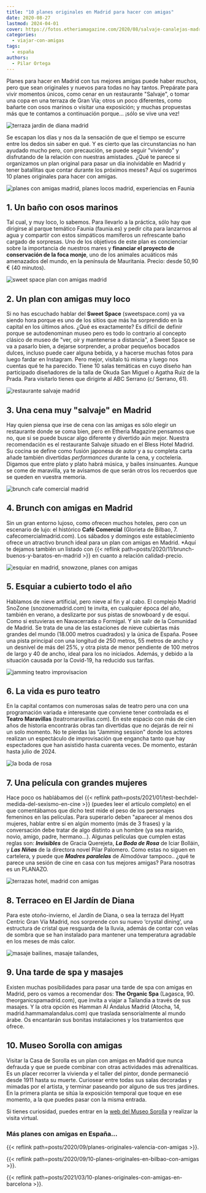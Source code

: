 ```yaml
---
title: "10 planes originales en Madrid para hacer con amigas"
date: 2020-08-27
lastmod: 2024-04-01
cover: https://fotos.etheriamagazine.com/2020/08/salvaje-canalejas-madrid.jpg
categories: 
  - viajar-con-amigas
tags: 
  - españa
authors: 
  - Pilar Ortega
---
```


Planes para hacer en Madrid con tus mejores amigas puede haber muchos, pero que sean 
originales y nuevos para todas no hay tantos. Prepárate para vivir momentos únicos, como 
cenar en un restaurante "Salvaje", o tomar una copa en una terraza de Gran Vía; otros un 
poco diferentes, como bañarte con osos marinos o visitar una exposición; y muchas 
propuestas más que te contamos a continuación porque... ¡sólo se vive una vez! 

![terraza jardin de diana madrid](https://fotos.etheriamagazine.com/2020/08/terraza-jardin-diana-hyatt-madrid.jpg "Terraza Jardín de Diana, uno de los planes en Madrid con amigas.")

<!-- LEGACY_UPDATED: Actualizado abril 2024 -->

Se escapan los días y nos da la sensación de que el tiempo se escurre entre los dedos 
sin saber en qué. Y es cierto que las circunstancias no han ayudado mucho pero, con 
precaución, se puede seguir "viviendo" y disfrutando de la relación con nuestras 
amistades. ¿Qué te parece si organizamos un plan original para pasar un día inolvidable 
en Madrid y tener batallitas que contar durante los próximos meses? Aquí os sugerimos 10 
planes originales para hacer con amigas. 

![planes con amigas madrid, planes locos madrid, experiencias en Faunia](https://fotos.etheriamagazine.com/2020/08/planes-amigas-madrid-faunia.jpg "Baño con osos marinos en Faunia.")

## 1\. Un baño con osos marinos

Tal cual, y muy loco, lo sabemos. Para llevarlo a la práctica, sólo hay que dirigirse al 
parque temático Faunia (faunia.es) y pedir cita para lanzarnos al agua y compartir con 
estos simpáticos mamíferos un refrescante baño cargado de sorpresas. Uno de los 
objetivos de este plan es concienciar sobre la importancia de nuestros mares y 
**financiar el proyecto de conservación de la foca monje**, uno de los animales 
acuáticos más amenazados del mundo, en la península de Mauritania. Precio: desde 50,90 € 
(40 minutos). 

![sweet space plan con amigas madrid](https://fotos.etheriamagazine.com/2020/08/sweet-space-planes-amigas-madrid.jpg "Una foto imprescindible en © Sweet Space.")

## 2\. Un plan con amigas muy loco

Si no has escuchado hablar del **Sweet Space** (sweetspace.com) ya va siendo hora porque 
es uno de los sitios que más ha sorprendido en la capital en los últimos años. ¿Qué es 
exactamente? Es difícil de definir porque se autodenominan museo pero es todo lo 
contrario al concepto clásico de museo de "ver, oír y mantenerse a distancia", a Sweet 
Space se va a pasarlo bien, a dejarse sorprender, a probar pequeños bocados dulces, 
incluso puede caer alguna bebida, y a hacerse muchas fotos para luego fardar en 
Instagram. Pero mejor, visítalo tú misma y luego nos cuentas qué te ha parecido. Tiene 
10 salas temáticas en cuyo diseño han participado diseñadores de la talla de Okuda San 
Miguel o Agatha Ruiz de la Prada. Para visitarlo tienes que dirigirte al ABC Serrano (c/ 
Serrano, 61). 

![restaurante salvaje madrid](https://fotos.etheriamagazine.com/2020/08/salvaje-madrid.jpg "© Restaurante Salvaje Madrid.")

## 3\. Una cena muy "salvaje" en Madrid

Hay quien piensa que irse de cena con las amigas es sólo elegir un restaurante donde se 
coma bien, pero en Etheria Magazine pensamos que no, que si se puede buscar algo 
diferente y divertido aún mejor. Nuestra recomendación es el restaurante Salvaje situado 
en el Bless Hotel Madrid. Su cocina se define como fusión japonesa de autor y a su 
completa carta añade también divertidas _performances_ durante la cena, y coctelería. 
Digamos que entre plato y plato habrá música, y bailes insinuantes. Aunque se come de 
maravilla, ya te avisamos de que serán otros los recuerdos que se queden en vuestra 
memoria. 

![brunch cafe comercial madrid](https://fotos.etheriamagazine.com/2020/08/brunch-cafe-comercial.jpg "Brunch del Café Comercial, un excelente plan con amigas en Madrid.")

## 4\. Brunch con amigas en Madrid

Sin un gran entorno lujoso, como ofrecen muchos hoteles, pero con un escenario de lujo: 
el histórico **Café Comercial** (Glorieta de Bilbao, 7. cafecomercialmadrid.com). Los 
sábados y domingos este establecimiento ofrece un atractivo brunch ideal para un plan 
con amigas en Madrid. \*Aquí te dejamos también un listado con {{< reflink 
path=posts/2020/11/brunch-buenos-y-baratos-en-madrid >}} en cuanto a relación 
calidad-precio. 

![esquiar en madrid, snowzone, planes con amigas](https://fotos.etheriamagazine.com/2020/08/esquiar-madrid-SnowZone.jpg "Snowzone, para esquiar todo el año en Madrid.")

## 5\. Esquiar a cubierto todo el año

Hablamos de nieve artificial, pero nieve al fin y al cabo. El complejo Madrid SnoZone 
(snozonemadrid.com) te invita, en cualquier época del año, también en verano, a 
deslizarte por sus pistas de snowboard y de esquí. Como si estuvieras en Navacerrada o 
Formigal. Y sin salir de la Comunidad de Madrid. Se trata de una de las estaciones de 
nieve cubiertas más grandes del mundo (18.000 metros cuadrados) y la única de España. 
Posee una pista principal con una longitud de 250 metros, 55 metros de ancho y un 
desnivel de más del 25%, y otra pista de menor pendiente de 100 metros de largo y 40 de 
ancho, ideal para los no iniciados. Además, y debido a la situación causada por la 
Covid-19, ha reducido sus tarifas. 

![jamming teatro improvisacion](https://fotos.etheriamagazine.com/2021/09/teatro-improvisacion-jamming.jpg "Jamming, teatro de improvisación y escuela.")

## 6\. La vida es puro teatro

En la capital contamos con numerosas salas de teatro pero una con una programación 
variada e interesante que conviene tener controlada es el **Teatro Maravillas** 
(teatromaravillas.com). En este espacio con más de cien años de historia encontrarás 
obras tan divertidas que no dejarás de reír ni un solo momento. No te pierdas las 
"Jamming session" donde los actores realizan un espectáculo de improvisación que 
engancha tanto que hay espectadores que han asistido hasta cuarenta veces. De momento, 
estarán hasta julio de 2024. 

![la boda de rosa](https://fotos.etheriamagazine.com/2021/01/Test-Cartel-La-Boda-de-Rosa.jpg "Imagen del cartel de 'La boda de Rosa'.")

## 7\. Una película con grandes mujeres

Hace poco os hablábamos del {{< reflink 
path=posts/2021/01/test-bechdel-medida-del-sexismo-en-cine >}} (puedes leer el artículo 
completo) en el que comentábamos que dicho test mide el peso de los personajes femeninos 
en las películas. Para superarlo deben "aparecer al menos dos mujeres, hablar entre sí 
en algún momento (más de 3 frases) y la conversación debe tratar de algo distinto a un 
hombre (ya sea marido, novio, amigo, padre, hermano…). Algunas películas que cumplen 
estas reglas son: _**Invisibles**_ de Gracia Querejeta, _**La Boda de Rosa**_ de Iciar 
Bolláin, y _**Las Niñas**_ de la directora novel Pilar Palomero. Como estas no siguen en 
cartelera, y puede que **_Madres paralelas_** de Almodóvar tampoco.. ¿qué te parece una 
sesión de cine en casa con tus mejores amigas? Para nosotras es un PLANAZO. 

![terrazas hotel, madrid con amigas](https://fotos.etheriamagazine.com/2020/08/planes-madrid-Terraza-Hyatt.jpg "Terraza El Jardín de Diana, del Hotel Hyatt Centric Gran Vía.")

## 8\. Terraceo en El Jardín de Diana

Para este otoño-invierno, el Jardín de Diana, o sea la terraza del Hyatt Centric Gran 
Vía Madrid, nos sorprende con su nuevo ‘crystal dining’, una estructura de cristal que 
resguarda de la lluvia, además de contar con velas de sombra que se han instalado para 
mantener una temperatura agradable en los meses de más calor. 

![masaje bailines, masaje tailandes,](https://fotos.etheriamagazine.com/2020/05/tipos-masajes-balines.jpg "En algunos masajes el aceite es fundamental. © Alan Caishan")

## 9\. Una tarde de spa y masajes

Existen muchas posibilidades para pasar una tarde de spa con amigas en Madrid, pero os 
vamos a recomendar dos: **The Organic Spa** (Lagasca, 90. theorganicspamadrid.com), que 
invita a viajar a Tailandia a través de sus masajes. Y la otra opción es Hamman Al 
Ándalus Madrid (Atocha, 14, madrid.hammamalandalus.com) que traslada sensorialmente al 
mundo árabe. Os encantarán sus bonitas instalaciones y los tratamientos que ofrece. 

## 10\. Museo Sorolla con amigas

Visitar la Casa de Sorolla es un plan con amigas en Madrid que nunca defrauda y que se 
puede combinar con otras actividades más adrenalíticas. Es un placer recorrer la 
vivienda y el taller del pintor, donde permaneció desde 1911 hasta su muerte. Curiosear 
entre todas sus salas decoradas y mimadas por el artista, y terminar paseando por alguno 
de sus tres jardines. En la primera planta se sitúa la exposición temporal que toque en 
ese momento, a la que puedes pasar con la misma entrada. 

Si tienes curiosidad, puedes entrar en la [web del Museo 
Sorolla](http://www.culturaydeporte.gob.es/msorolla/exposicion/exposicion-permanente.html) 
y realizar la visita virtual. 

### Más planes con amigas en España...

{{< reflink path=posts/2020/09/planes-originales-valencia-con-amigas >}}. 

{{< reflink path=posts/2020/09/10-planes-originales-en-bilbao-con-amigas >}}. 

{{< reflink path=posts/2021/03/10-planes-originales-con-amigas-en-barcelona >}}.
